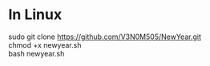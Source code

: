 # In Linux
sudo git clone [https://github.com/V3N0M505/NewYear.git  ](https://github.com/Sree-ragM/NewYear.git)                                                                                                                      
chmod +x newyear.sh                                                                                                                                                                  
bash newyear.sh


